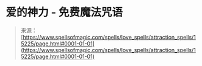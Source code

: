 <!--yml

分类：未分类

日期：2024年06月12日 18:54:34

-->

# 爱的神力 - 免费魔法咒语

> 来源：[https://www.spellsofmagic.com/spells/love_spells/attraction_spells/15225/page.html#0001-01-01](https://www.spellsofmagic.com/spells/love_spells/attraction_spells/15225/page.html#0001-01-01)
